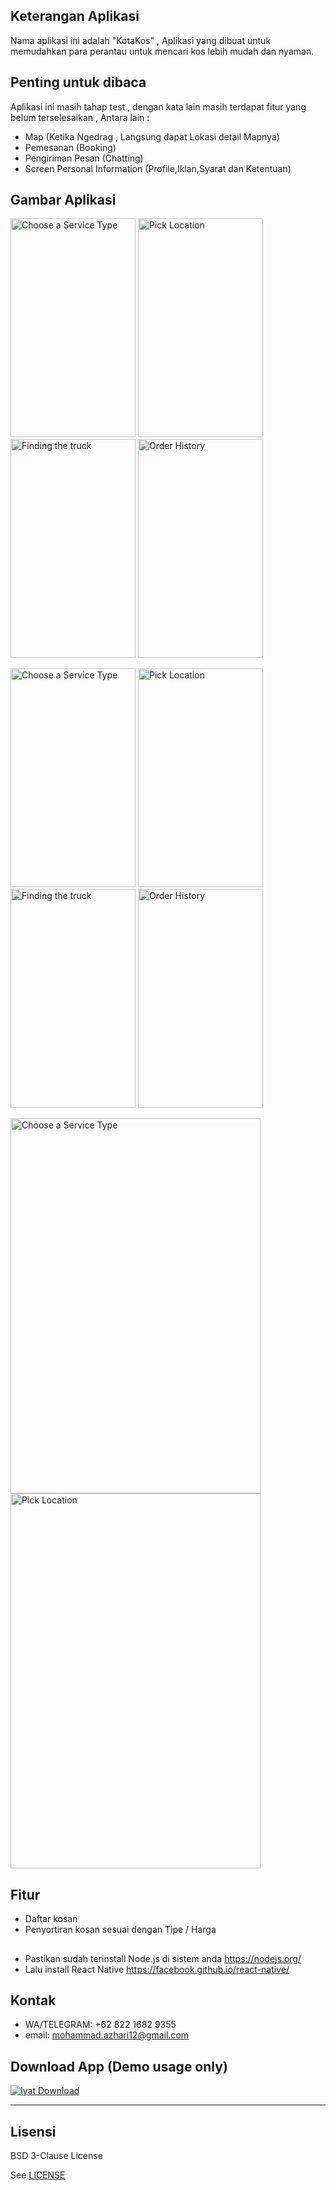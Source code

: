 ## Keterangan Aplikasi
Nama aplikasi ini adalah "KotaKos" , Aplikasi yang dibuat untuk memudahkan para perantau untuk mencari kos lebih mudah dan nyaman.
<br>

## Penting untuk dibaca
Aplikasi ini masih tahap test , dengan kata lain masih terdapat fitur yang belum terselesaikan , Antara lain : 
* Map (Ketika Ngedrag , Langsung dapat Lokasi detail Mapnya)
* Pemesanan (Booking) 
* Pengiriman Pesan (Chatting)
* Screen Personal Information (Profile,Iklan,Syarat dan Ketentuan)

## Gambar Aplikasi
<p float="left">
  <img src="https://github.com/illusi03/projectRN/blob/master/Screenshots/Screenshot_2019-08-29-17-49-43.png" width="200" height="350" alt="Choose a Service Type"/>
  <img src="https://github.com/illusi03/projectRN/blob/master/Screenshots/Screenshot_2019-08-29-17-49-56.png" width="200" height="350" alt="Pick Location"/>
  <img src="https://github.com/illusi03/projectRN/blob/master/Screenshots/Screenshot_2019-08-29-17-50-03.png" width="200" height="350" alt="Finding the truck"/>
  <img src="https://github.com/illusi03/projectRN/blob/master/Screenshots/Screenshot_2019-08-29-17-50-07.png" width="200" height="350" alt="Order History"/>
</p>
<p float="left">
  <img src="https://github.com/illusi03/projectRN/blob/master/Screenshots/Screenshot_2019-08-29-17-50-16.png" width="200" height="350" alt="Choose a Service Type"/>
  <img src="https://github.com/illusi03/projectRN/blob/master/Screenshots/Screenshot_2019-08-29-17-50-23.png" width="200" height="350" alt="Pick Location"/>
  <img src="https://github.com/illusi03/projectRN/blob/master/Screenshots/Screenshot_2019-08-29-17-50-42.png" width="200" height="350" alt="Finding the truck"/>
  <img src="https://github.com/illusi03/projectRN/blob/master/Screenshots/Screenshot_2019-08-29-17-50-56.png" width="200" height="350" alt="Order History"/>
</p>
<p float="left">
  <img src="https://github.com/illusi03/projectRN/blob/master/Screenshots/Screenshot_2019-08-29-17-51-10.png" width="400" height="600" alt="Choose a Service Type"/>
  <img src="https://github.com/illusi03/projectRN/blob/master/Screenshots/Screenshot_2019-08-29-17-51-27.png" width="400" height="600" alt="Pick Location"/>
</p>


## Fitur 
* Daftar kosan
* Penyortiran kosan sesuai dengan Tipe / Harga

## 
* Pastikan sudah terinstall Node.js di sistem anda https://nodejs.org/
* Lalu install React Native https://facebook.github.io/react-native/

## Kontak
* WA/TELEGRAM: +62 822 1682 9355
* email: mohammad.azhari12@gmail.com

## Download App (Demo usage only)
[![Iyat Download](https://i1.wp.com/apkmodsios.com/wp-content/uploads/2018/12/Download-Infinite-Design-3.4.10-Apk.png)](https://drive.google.com/open?id=1t0b_4cgUAi8m89a1_gttDyaBvxixh721)


----

## Lisensi

BSD 3-Clause License

See [LICENSE](LICENSE)
